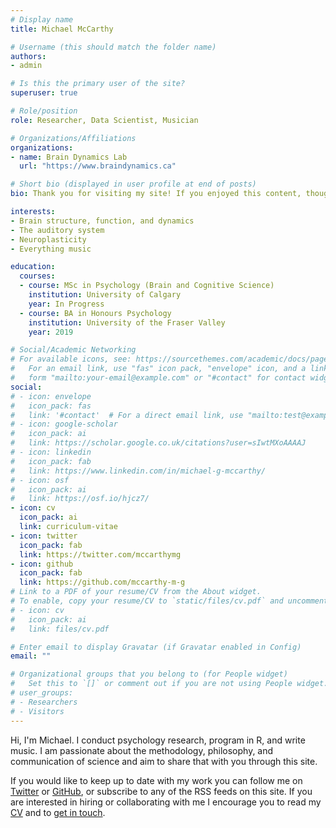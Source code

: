 ```yaml
---
# Display name
title: Michael McCarthy

# Username (this should match the folder name)
authors:
- admin

# Is this the primary user of the site?
superuser: true

# Role/position
role: Researcher, Data Scientist, Musician

# Organizations/Affiliations
organizations:
- name: Brain Dynamics Lab
  url: "https://www.braindynamics.ca"

# Short bio (displayed in user profile at end of posts)
bio: Thank you for visiting my site! If you enjoyed this content, thought it was interesting, or found it helpful, you can keep up to date with my work by following me on Twitter or GitHub, or by subscribing to any of the RSS feeds on the homepage. You can support my work by sharing it with others, or by making a [donation](/donate).

interests:
- Brain structure, function, and dynamics
- The auditory system
- Neuroplasticity
- Everything music

education:
  courses:
  - course: MSc in Psychology (Brain and Cognitive Science)
    institution: University of Calgary
    year: In Progress
  - course: BA in Honours Psychology
    institution: University of the Fraser Valley
    year: 2019

# Social/Academic Networking
# For available icons, see: https://sourcethemes.com/academic/docs/page-builder/#icons
#   For an email link, use "fas" icon pack, "envelope" icon, and a link in the
#   form "mailto:your-email@example.com" or "#contact" for contact widget.
social:
# - icon: envelope
#   icon_pack: fas
#   link: '#contact'  # For a direct email link, use "mailto:test@example.org".
# - icon: google-scholar
#   icon_pack: ai
#   link: https://scholar.google.co.uk/citations?user=sIwtMXoAAAAJ
# - icon: linkedin
#   icon_pack: fab
#   link: https://www.linkedin.com/in/michael-g-mccarthy/
# - icon: osf
#   icon_pack: ai
#   link: https://osf.io/hjcz7/
- icon: cv
  icon_pack: ai
  link: curriculum-vitae
- icon: twitter
  icon_pack: fab
  link: https://twitter.com/mccarthymg
- icon: github
  icon_pack: fab
  link: https://github.com/mccarthy-m-g
# Link to a PDF of your resume/CV from the About widget.
# To enable, copy your resume/CV to `static/files/cv.pdf` and uncomment the lines below.
# - icon: cv
#   icon_pack: ai
#   link: files/cv.pdf

# Enter email to display Gravatar (if Gravatar enabled in Config)
email: ""

# Organizational groups that you belong to (for People widget)
#   Set this to `[]` or comment out if you are not using People widget.
# user_groups:
# - Researchers
# - Visitors
---
```


Hi, I'm Michael. I conduct psychology research, program in R, and write music. I am passionate about the methodology, philosophy, and communication of science and aim to share that with you through this site.

If you would like to keep up to date with my work you can follow me on [Twitter](https://twitter.com/mccarthymg) or [GitHub](https://github.com/mccarthy-m-g), or subscribe to any of the RSS feeds on this site. If you are interested in hiring or collaborating with me I encourage you to read my [CV](/curriculum-vitae) and to [get in touch](#contact).
